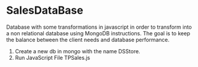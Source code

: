 # SalesDataBase
Database with some transformations in javascript in order to transform into a non relational database using MongoDB instructions. The goal is to keep the balance between the client needs and database performance. 

1. Create a new db in mongo with the name DSStore.
2. Run JavaScript File TPSales.js 
